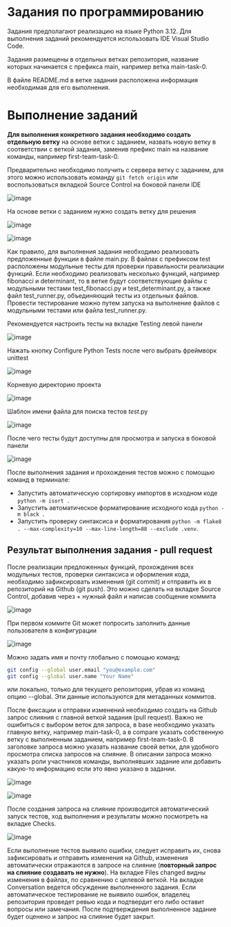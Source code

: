 # Задания по программированию
Задания предполагают реализацию на языке Python 3.12. Для выполнения заданий рекомендуется использовать IDE Visual Studio Code.

Задания размещены в отдельных ветках репозитория, название которых начинается с префикса main, например ветка main-task-0.

В файле README.md в ветке задания расположена информация необходимая для его выполнения.

# Выполнение заданий
**Для выполнения конкретного задания необходимо создать отдельную ветку** на основе ветки с заданием, назвать новую ветку в соответствии с веткой задания, заменив префикс main на название команды, например first-team-task-0.

Предварительно необходимо получить с сервера ветку с заданием, для этого можно использовать команду `git fetch origin` или воспользоваться вкладкой Source Control на боковой панели IDE

![image](https://github.com/user-attachments/assets/2af8a0e3-6f13-40c9-840e-a651051e692a)

На основе ветки с заданием нужно создать ветку для решения

![image](https://github.com/user-attachments/assets/bba80df7-df07-465a-adc3-eab10e982140)

![image](https://github.com/user-attachments/assets/f89e755d-6e25-47bf-b070-fd594606796c)

Как правило, для выполнения задания необходимо реализовать предложенные функции в файле main.py. В файлах с префиксом test расположены модульные тесты для проверки правильности реализации функций. Если необходимо реализовать несколько функций, например fibonacci и determinant, то в ветке будут соответствующие файлы с модульными тестами test_fibonacci.py и test_determinant.py, а также файл test_runner.py, объединяющий тесты из отдельных файлов. Провести тестирование можно путем запуска на выполнение файлов с модульными тестами или файла test_runner.py. 

Рекомендуется настроить тесты на вкладке Testing левой панели

![image](https://github.com/user-attachments/assets/098d7e57-f688-40ad-88fe-4c30d2141e3b)

Нажать кнопку Configure Python Tests после чего выбрать фреймворк unittest

![image](https://github.com/user-attachments/assets/90edd153-61cb-4a49-97b5-60031534f3da)

Корневую директорию проекта 

![image](https://github.com/user-attachments/assets/92dc31ed-b634-4c17-8b3c-798271ffee3e)

Шаблон имени файла для поиска тестов *test*.py

![image](https://github.com/user-attachments/assets/0b01988c-38f2-4688-b4b9-56ee40269c39)

После чего тесты будут доступны для просмотра и запуска в боковой панели

![image](https://github.com/user-attachments/assets/0c229a54-d68e-4cb9-bae7-3c00856ea4d3)

После выполнения задания и прохождения тестов можно с помощью команд в терминале:
- Запустить автоматическую сортировку импортов в исходном коде `python -m isort .`
- Запустить автоматическое форматирование исходного кода `python -m black .`
- Запустить проверку синтаксиса и форматирования `python -m flake8 . --max-complexity=10 --max-line-length=88 --exclude .venv`.

## Результат выполнения задания - pull request
После реализации предложенных функций, прохождения всех модульных тестов, проверки синтаксиса и оформления кода, необходимо зафиксировать изменения (git commit) и отправить их в репозиторий на Github (git push). Это можно сделать на вкладке Source Control, добавив через + нужный файл и написав сообщение коммита

![image](https://github.com/user-attachments/assets/24279218-9dd2-4cda-808c-a1d7d2edd744)

При первом коммите Git может попросить заполнить данные пользователя в конфигурации

![image](https://github.com/user-attachments/assets/7ad4b150-90fa-4438-a6c6-16e378c0abbf)

Можно задать имя и почту глобально с помощью команд:

```sh
git config --global user.email "you@example.com"
git config --global user.name "Your Name"
```

или локально, только для текущего репозитория, убрав из команд опцию --global. Эти данные используются для метаданных коммитов.

После фиксации и отправки изменений необходимо создать на Github запрос слияния с главной веткой задания (pull request). Важно не ошибиться с выбором веток для запроса, в base необходимо указать главную ветку, например main-task-0, а в compare указать собственную ветку с выполненным заданием, например first-team-task-0. В заголовке запроса можно указать название своей ветки, для удобного просмотра списка запросов на слияние. В описании запроса можно указать роли участников команды, выполнявших задание или добавить какую-то информацию если это явно указано в задании.

![image](https://github.com/user-attachments/assets/0643e6e8-e8da-4159-af5a-b9360c472bd1)

![image](https://github.com/user-attachments/assets/064d2669-dce2-4870-9b1e-7249c1830604)

После создания запроса на слияние производится автоматический запуск тестов, ход выполнения и результаты можно посмотреть на вкладке Checks. 

![image](https://github.com/user-attachments/assets/50ee8cca-b2fa-405f-8236-cab87ddffa07)

Если выполнение тестов выявило ошибки, следует исправить их, снова зафиксировать и отправить изменения на Github, изменения автоматически отражаются в запросе на слияние (**повторный запрос на слияние создавать не нужно**). На вкладке Files changed видны изменения в файлах, по сравнению с целевой веткой. На вкладке Conversation ведется обсуждение выполненного задания. Если автоматическое тестирование не выявило ошибок, владелец репозитория проведет ревью кода и подтвердит его либо оставит вопросы или замечания. После подтверждения выполненное задание будет оценено и запрос на слияние будет закрыт.